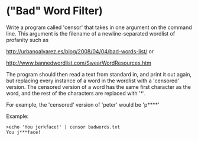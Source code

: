 # ("Bad" Word Filter)
<div class="md"><p>Write a program called 'censor' that takes in one argument on the command line.  This argument is the filename of a newline-separated wordlist of profanity such as</p>
<p><a href="http://urbanoalvarez.es/blog/2008/04/04/bad-words-list/">http://urbanoalvarez.es/blog/2008/04/04/bad-words-list/</a> or</p>
<p><a href="http://www.bannedwordlist.com/SwearWordResources.htm">http://www.bannedwordlist.com/SwearWordResources.htm</a></p>
<p>The program should then read a text from standard in, and print it out again, but replacing every instance of a word in the wordlist with a 'censored' version.
The censored version of a word has the same first character as the word, and the rest of the characters are replaced with '*'.  </p>
<p>For example, the 'censored' version of 'peter' would be 'p****'</p>
<p>Example: </p>
<pre><code>&gt;echo 'You jerkface!' | censor badwords.txt
You j***face!
</code></pre>
</div>
